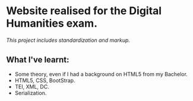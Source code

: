 # Website realised for the Digital Humanities exam.
###### This project includes standardization and markup.
## What I've learnt:
* Some theory, even if I had a background on HTML5 from my Bachelor.
* HTML5, CSS, BootStrap.
* TEI, XML, DC.
* Serialization.
